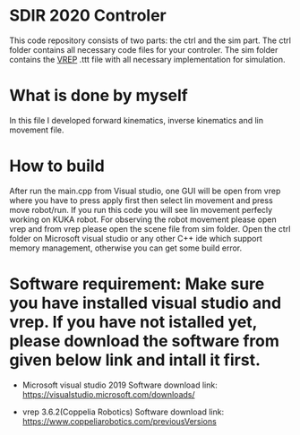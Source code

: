 # SDIR 2020 Controler
This code repository consists of two parts: the ctrl and the sim part. The ctrl folder contains all necessary code files for your controler. The sim folder contains the [VREP](https://www.coppeliarobotics.com/) .ttt file with all necessary implementation for simulation.

# What is done by myself
In this file I developed forward kinematics, inverse kinematics and lin movement file. 

# How to build
After run the main.cpp from Visual studio, one GUI will be open from vrep where you have to press apply first then select lin movement and press move robot/run.
If you run this code you will see lin movement perfecly working on KUKA robot. For observing the robot movement please open vrep and from vrep please open the scene file from sim folder. Open the ctrl folder on Microsoft visual studio or any other C++ ide which support memory management, otherwise you can get some build error.




# Software requirement: Make sure you have installed visual studio and vrep. If you have not istalled yet, please download the software from given below link and intall it first.

* Microsoft visual studio 2019
Software download link: https://visualstudio.microsoft.com/downloads/

* vrep 3.6.2(Coppelia Robotics)
Software download link: https://www.coppeliarobotics.com/previousVersions




